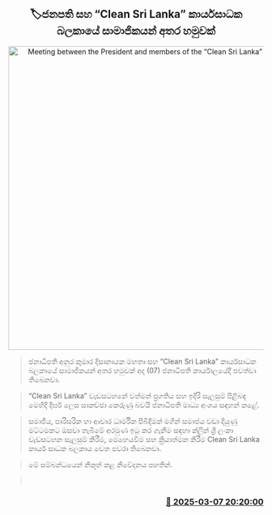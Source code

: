 <p align='center'><b><h2 align='center' title='Meeting between the President and members of the “Clean Sri Lanka” Task Force'>🏷ජනපති සහ “Clean Sri Lanka” කාර්යසාධක බලකායේ සාමාජිකයන් අතර හමුවක්</h2></b></p>
<p align='center'><img src='https://helakuru.sgp1.cdn.digitaloceanspaces.com/esana/images/lib/anura-president-clean-srilanka-2025.jpg' width='600' alt='Meeting between the President and members of the “Clean Sri Lanka” Task Force'></p>

> ජනාධිපති අනුර කුමාර දිසානායක මහතා සහ “Clean Sri Lanka” කාර්යසාධක බලකායේ සාමාජිකයන් අතර හමුවක් අද (07) ජනාධිපති කාර්යාලයේදී පවත්වා තිබෙනවා.

> “Clean Sri Lanka” වැඩසටහනේ වත්මන් ප්‍රගතිය සහ ඉදිරි සැලසුම් පිළිබඳ මෙහිදී දීර්ඝ ලෙස සාකච්ඡා කෙරුණු බවයි ජනාධිපති මාධ්‍ය අංශය සඳහන් කළේ.

> සමාජීය, පාරිසරික හා ආචාර ධාර්මික පිබිදීමක් මගින් සමාජය වඩා දියුණු මට්ටමකට ඔසවා තැබීමේ අරමුණ ඉටු කර ගැනීම සඳහා ක්ලීන් ශ්‍රි ලංකා වැඩසටහන සැලසුම් කිරීම, මෙහෙයවීම සහ ක්‍රියාත්මක කිරීම Clean Sri Lanka කාර්ය සාධක බලකාය වෙත පවරා තිබෙනවා.

> මේ සම්බන්ධයෙන් නිකූත් කළ නිවේදනය පහතින්.

>  



<h3 align='right'><a href='https://www.helakuru.lk/esana/p/108149/'>📅 2025-03-07 20:20:00</a></h3>
